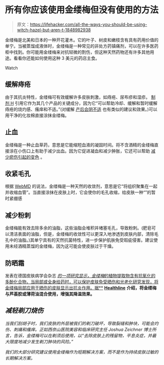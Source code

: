 # 所有你应该使用金缕梅但没有使用的方法

> 原文：<https://lifehacker.com/all-the-ways-you-should-be-using-witch-hazel-but-aren-t-1848982938>

金缕梅是北美和日本的一种开花灌木。它的叶子、树皮和嫩枝含有具有药用价值的单宁。当被蒸馏成液体时，金缕梅是一种常见的非处方药镇痛剂，可以在许多医药柜中找到。你可能用金缕梅来对抗轻微的割伤，但这种天然药物还有许多其他用途。看看你还能如何使用这种 3 美元的药店主食。

Watch

## 缓解痔疮

由于其抗炎特性，金缕梅可有效缓解许多皮肤刺激，如痔疮、尿布疹和湿疹。 [制剂 H](https://www.preparationh.com/learn-more/witch-hazel-for-hemorrhoids/) 引用它作为其几个产品的关键成分，因为它“可以帮助冷却、缓解和暂时缓解痔疮的烧灼感、瘙痒和不适。”(对缓解 [产后会阴不适](https://www.sciencedirect.com/topics/pharmacology-toxicology-and-pharmaceutical-science/astringent-agent) 也有类似的建议和效果。)可以用干净的化妆棉直接涂抹金缕梅。

## 止血

金缕梅是一种止血草药，意思是它能缩短血液的凝固时间。将不含酒精的金缕梅直接涂在小伤口上有助于减少出血。因为它促进凝血和减少肿胀，它还可以帮助 [减少瘀伤引起的变色](https://www.emedihealth.com/skin-beauty/more-skin-conditions/treat-bruises) 。

## **收紧毛孔**

根据 [WebMD](https://www.webmd.com/vitamins-and-supplements/witch-hazel-uses-and-risks) 的说法，金缕梅是一种天然的收敛剂，意思是它“将组织聚集在一起并收缩血管”。当直接涂抹在皮肤上时，它会使你的毛孔收缩，给皮肤一种“”的暂时紧绷感

## 减少粉刺

金缕梅能有效去除多余的油脂，这些油脂会堆积并堵塞毛孔，导致粉刺。(肥皂可以清洁表面的油脂，但是，金缕梅的收敛性可以更深入地渗透到皮肤内部，清除毛孔中的油脂。)其单宁具有的天然抗菌特性，进一步保护肌肤免受瑕疵侵害。建议使用未经酒精蒸馏的金缕梅，因为这可能会使皮肤过于干燥。

## 防晒霜

发表在德国皮肤病学会杂志 [*的一项研究显示，金缕梅*的植物提取物含有抗氧化的多酚化合物，当局部或全身给药时，可以保护皮肤免受晒伤和光老化研究发现，将金缕梅局部应用于晒伤的皮肤显示出抗炎作用。据**](https://onlinelibrary.wiley.com/doi/10.1111/j.1610-0387.2010.07472.x) **[Healthline](https://www.healthline.com/health/witch-hazel-for-sunburn#summary)** **介绍，将金缕梅与芦荟胶或薄荷油混合使用，增强其降温效果。**

## *减轻剃刀烧伤*

*当我们刮胡子时，我们皮肤的外层被我们的剃刀破坏，导致裂缝和肿块，可能会灼伤、刺痛和瘙痒。正如西奈山医院美容和临床研究主任 Joshua Zeichner 博士所言，告诉，金缕梅可以在剃须后使用，以“去除皮肤上的残留物，平息炎症，并最大限度地减少发生剃刀肿块的风险。”*

*我们的大部分研究建议使用金缕梅作为短期解决方案，而不是作为持续皮肤过敏的长期解决方案。*